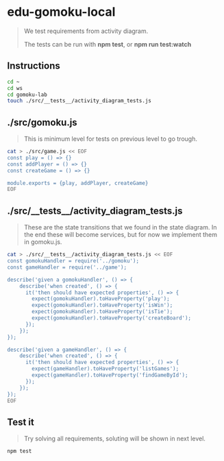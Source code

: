 # edu-gomoku-local

> We test requirements from activity diagram.
>
> The tests can be run with **npm test**, or **npm run test:watch**

## Instructions 

```bash
cd ~
cd ws
cd gomoku-lab
touch ./src/__tests__/activity_diagram_tests.js
```

## ./src/gomoku.js

> This is minimum level for tests on previous level to go trough.

```bash
cat > ./src/game.js << EOF
const play = () => {}
const addPlayer = () => {}
const createGame = () => {}

module.exports = {play, addPlayer, createGame}
EOF
```

## ./src/\_\_tests\_\_/activity_diagram_tests.js

> These are the state transitions that we found in the state diagram.
> In the end these will become services, but for now we implement them in gomoku.js.

```bash
cat > ./src/__tests__/activity_diagram_tests.js << EOF
const gomokuHandler = require('../gomoku');
const gameHandler = require('../game');

describe('given a gomokuHandler', () => {
    describe('when created', () => {
      it('then should have expected properties', () => {
        expect(gomokuHandler).toHaveProperty('play');
        expect(gomokuHandler).toHaveProperty('isWin');
        expect(gomokuHandler).toHaveProperty('isTie');
        expect(gomokuHandler).toHaveProperty('createBoard');
      });
    });
});

describe('given a gameHandler', () => {
    describe('when created', () => {
      it('then should have expected properties', () => {
        expect(gameHandler).toHaveProperty('listGames');
        expect(gameHandler).toHaveProperty('findGameById');
      });
    });
});
EOF
```

## Test it

> Try solving all requirements, soluting will be shown in next level.

```bash
npm test
```
